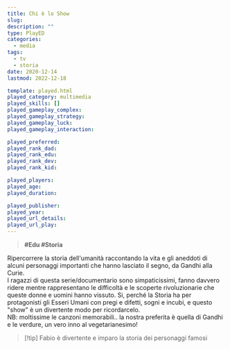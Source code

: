 ```yaml
---
title: Chi è lo Show
slug: 
description: ""
type: PlayED
categories:
  - media
tags:
  - tv
  - storia
date: 2020-12-14
lastmod: 2022-12-18

template: played.html
played_category: multimedia
played_skills: []
played_gameplay_complex: 
played_gameplay_strategy: 
played_gameplay_luck: 
played_gameplay_interaction: 

played_preferred: 
played_rank_dad: 
played_rank_edu: 
played_rank_dev: 
played_rank_kid: 

played_players: 
played_age: 
played_duration: 

played_publisher: 
played_year: 
played_url_details: 
played_url_play: 
---
```


> **#Edu #Storia**

Ripercorrere la storia dell'umanità raccontando la vita e gli aneddoti di alcuni personaggi importanti che hanno lasciato il segno, da Gandhi alla Curie.  
I ragazzi di questa serie/documentario sono simpaticissimi, fanno davvero ridere mentre rappresentano le difficoltà e le scoperte rivoluzionarie che queste donne e uomini hanno vissuto.
Si, perché la Storia ha per protagonisti gli Esseri Umani con pregi e difetti, sogni e incubi, e questo "show" è un divertente modo per ricordarcelo.  
NB: moltissime le canzoni memorabili.. la nostra preferita è quella di Gandhi e le verdure, un vero inno al vegetarianesimo!

> [!tip] Fabio
> è divertente e imparo la storia dei personaggi famosi


